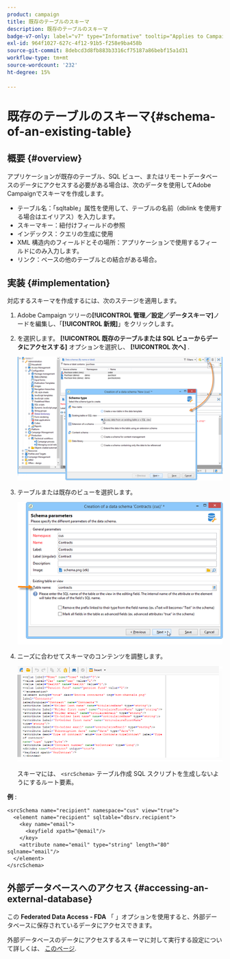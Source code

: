```yaml
---
product: campaign
title: 既存のテーブルのスキーマ
description: 既存のテーブルのスキーマ
badge-v7-only: label="v7" type="Informative" tooltip="Applies to Campaign Classic v7 only"
exl-id: 964f1027-627c-4f12-91b5-f258e9ba458b
source-git-commit: 8debcd3d8fb883b3316cf75187a86bebf15a1d31
workflow-type: tm+mt
source-wordcount: '232'
ht-degree: 15%

---
```


# 既存のテーブルのスキーマ{#schema-of-an-existing-table}

## 概要 {#overview}

アプリケーションが既存のテーブル、SQL ビュー、またはリモートデータベースのデータにアクセスする必要がある場合は、次のデータを使用してAdobe Campaignでスキーマを作成します。

* テーブル名：「sqltable」属性を使用して、テーブルの名前（dblink を使用する場合はエイリアス）を入力します。
* スキーマキー：紐付けフィールドの参照
* インデックス：クエリの生成に使用
* XML 構造内のフィールドとその場所：アプリケーションで使用するフィールドにのみ入力します。
* リンク：ベースの他のテーブルとの結合がある場合。

## 実装 {#implementation}

対応するスキーマを作成するには、次のステージを適用します。

1. Adobe Campaign ツリーの&#x200B;**[!UICONTROL 管理／設定／データスキーマ]**&#x200B;ノードを編集し、「**[!UICONTROL 新規]**」をクリックします。
1. を選択します。 **[!UICONTROL 既存のテーブルまたは SQL ビューからデータにアクセスする]** オプションを選択し、 **[!UICONTROL 次へ]** .

   ![](assets/s_ncs_configuration_extand_a_schema.png)

1. テーブルまたは既存のビューを選択します。

   ![](assets/s_ncs_configuration_select_table.png)

1. ニーズに合わせてスキーマのコンテンツを調整します。

   ![](assets/s_ncs_configuration_view_create_schema.png)

   スキーマには、 `<srcSchema>` テーブル作成 SQL スクリプトを生成しないようにするルート要素。

**例** :

```
<srcSchema name="recipient" namespace="cus" view="true">
  <element name="recipient" sqltable="dbsrv.recipient">
    <key name="email">
      <keyfield xpath="@email"/>
    </key>   
    <attribute name="email" type="string" length="80" sqlname="email"/>
  </element>
</srcSchema>
```

## 外部データベースへのアクセス {#accessing-an-external-database}

この **Federated Data Access - FDA** 「 」オプションを使用すると、外部データベースに保存されているデータにアクセスできます。

外部データベースのデータにアクセスするスキーマに対して実行する設定について詳しくは、 [このページ](../../installation/using/creating-data-schema.md).
